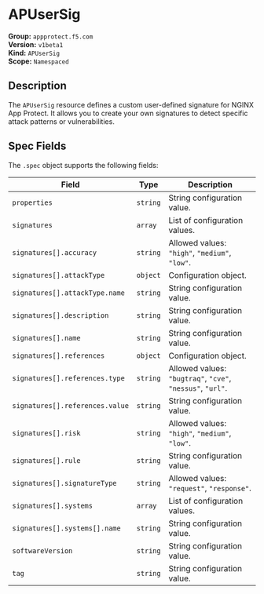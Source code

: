 # APUserSig

**Group:** `appprotect.f5.com`  
**Version:** `v1beta1`  
**Kind:** `APUserSig`  
**Scope:** `Namespaced`

## Description

The `APUserSig` resource defines a custom user-defined signature for NGINX App Protect. It allows you to create your own signatures to detect specific attack patterns or vulnerabilities.

## Spec Fields

The `.spec` object supports the following fields:

| Field | Type | Description |
|---|---|---|
| `properties` | `string` | String configuration value. |
| `signatures` | `array` | List of configuration values. |
| `signatures[].accuracy` | `string` | Allowed values: `"high"`, `"medium"`, `"low"`. |
| `signatures[].attackType` | `object` | Configuration object. |
| `signatures[].attackType.name` | `string` | String configuration value. |
| `signatures[].description` | `string` | String configuration value. |
| `signatures[].name` | `string` | String configuration value. |
| `signatures[].references` | `object` | Configuration object. |
| `signatures[].references.type` | `string` | Allowed values: `"bugtraq"`, `"cve"`, `"nessus"`, `"url"`. |
| `signatures[].references.value` | `string` | String configuration value. |
| `signatures[].risk` | `string` | Allowed values: `"high"`, `"medium"`, `"low"`. |
| `signatures[].rule` | `string` | String configuration value. |
| `signatures[].signatureType` | `string` | Allowed values: `"request"`, `"response"`. |
| `signatures[].systems` | `array` | List of configuration values. |
| `signatures[].systems[].name` | `string` | String configuration value. |
| `softwareVersion` | `string` | String configuration value. |
| `tag` | `string` | String configuration value. |
